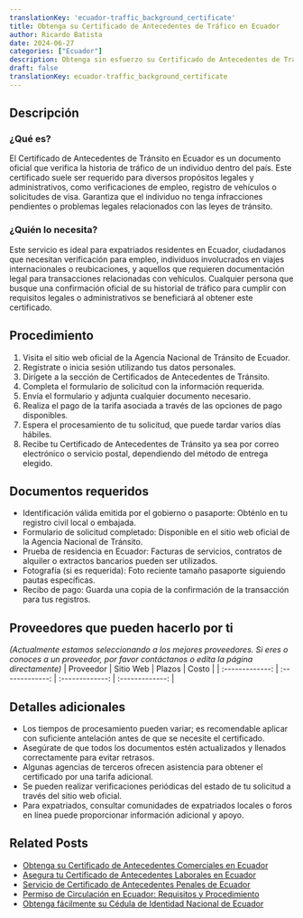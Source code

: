 ```yaml
---
translationKey: 'ecuador-traffic_background_certificate'
title: Obtenga su Certificado de Antecedentes de Tráfico en Ecuador
author: Ricardo Batista
date: 2024-06-27
categories: ["Ecuador"]
description: Obtenga sin esfuerzo su Certificado de Antecedentes de Tráfico en Ecuador. Esencial para procesos legales y verificación personal.
draft: false
translationKey: ecuador-traffic_background_certificate
---
```


## Descripción
### ¿Qué es?
El Certificado de Antecedentes de Tránsito en Ecuador es un documento oficial que verifica la historia de tráfico de un individuo dentro del país. Este certificado suele ser requerido para diversos propósitos legales y administrativos, como verificaciones de empleo, registro de vehículos o solicitudes de visa. Garantiza que el individuo no tenga infracciones pendientes o problemas legales relacionados con las leyes de tránsito.

### ¿Quién lo necesita?
Este servicio es ideal para expatriados residentes en Ecuador, ciudadanos que necesitan verificación para empleo, individuos involucrados en viajes internacionales o reubicaciones, y aquellos que requieren documentación legal para transacciones relacionadas con vehículos. Cualquier persona que busque una confirmación oficial de su historial de tráfico para cumplir con requisitos legales o administrativos se beneficiará al obtener este certificado.

## Procedimiento

1. Visita el sitio web oficial de la Agencia Nacional de Tránsito de Ecuador.
2. Regístrate o inicia sesión utilizando tus datos personales.
3. Dirígete a la sección de Certificados de Antecedentes de Tránsito.
4. Completa el formulario de solicitud con la información requerida.
5. Envía el formulario y adjunta cualquier documento necesario.
6. Realiza el pago de la tarifa asociada a través de las opciones de pago disponibles.
7. Espera el procesamiento de tu solicitud, que puede tardar varios días hábiles.
8. Recibe tu Certificado de Antecedentes de Tránsito ya sea por correo electrónico o servicio postal, dependiendo del método de entrega elegido.

## Documentos requeridos

- Identificación válida emitida por el gobierno o pasaporte: Obténlo en tu registro civil local o embajada.
- Formulario de solicitud completado: Disponible en el sitio web oficial de la Agencia Nacional de Tránsito.
- Prueba de residencia en Ecuador: Facturas de servicios, contratos de alquiler o extractos bancarios pueden ser utilizados.
- Fotografía (si es requerida): Foto reciente tamaño pasaporte siguiendo pautas específicas.
- Recibo de pago: Guarda una copia de la confirmación de la transacción para tus registros.

## Proveedores que pueden hacerlo por ti
_(Actualmente estamos seleccionando a los mejores proveedores. Si eres o conoces a un proveedor, por favor contáctanos o edita la página directamente)_
| Proveedor       |     Sitio Web    |     Plazos    |       Costo      |
| :-------------: | :-------------: |  :-------------: | :-------------: |

## Detalles adicionales

- Los tiempos de procesamiento pueden variar; es recomendable aplicar con suficiente antelación antes de que se necesite el certificado.
- Asegúrate de que todos los documentos estén actualizados y llenados correctamente para evitar retrasos.
- Algunas agencias de terceros ofrecen asistencia para obtener el certificado por una tarifa adicional.
- Se pueden realizar verificaciones periódicas del estado de tu solicitud a través del sitio web oficial.
- Para expatriados, consultar comunidades de expatriados locales o foros en línea puede proporcionar información adicional y apoyo.


## Related Posts

- [Obtenga su Certificado de Antecedentes Comerciales en Ecuador](https://tramitit.com/es/guides/ecuador/certificado_de_antecedentes_comerciales/)
- [Asegura tu Certificado de Antecedentes Laborales en Ecuador](https://tramitit.com/es/guides/ecuador/certificado_de_antecedentes_laborales/)
- [Servicio de Certificado de Antecedentes Penales de Ecuador](https://tramitit.com/es/guides/ecuador/certificado_de_antecedentes_penales/)
- [Permiso de Circulación en Ecuador: Requisitos y Procedimiento](https://tramitit.com/es/guides/ecuador/permiso_de_circulación/)
- [Obtenga fácilmente su Cédula de Identidad Nacional de Ecuador](https://tramitit.com/es/guides/ecuador/cédula_de_identidad/)